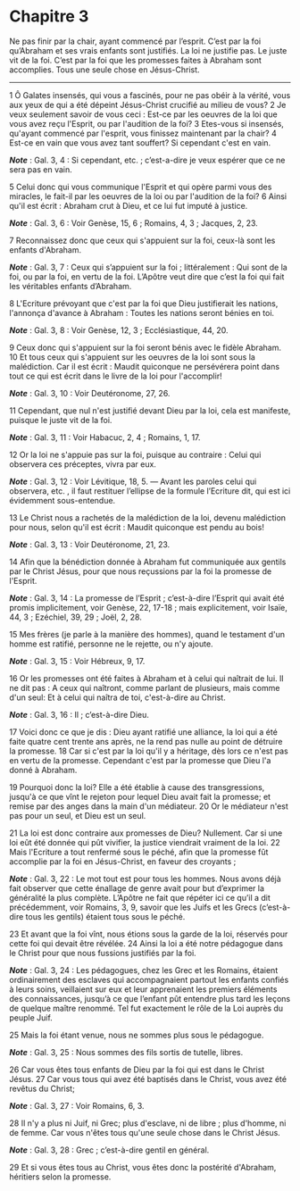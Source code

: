 # Chapitre 3

Ne pas finir par la chair, ayant commencé par l’esprit.
C’est par la foi qu’Abraham et ses vrais enfants sont justifiés.
La loi ne justifie pas.
Le juste vit de la foi.
C’est par la foi que les promesses faites à Abraham sont accomplies.
Tous une seule chose en Jésus-Christ.

***

1 Ô Galates insensés, qui vous a fascinés, pour ne pas obéir à la vérité, vous aux yeux de qui a été dépeint Jésus-Christ crucifié au milieu de vous? 2 Je veux seulement savoir de vous ceci : Est-ce par les oeuvres de la loi que vous avez reçu l'Esprit, ou par l'audition de la foi? 3 Etes-vous si insensés, qu'ayant commencé par l'esprit, vous finissez maintenant par la chair? 4 Est-ce en vain que vous avez tant souffert? Si cependant c'est en vain.

***Note*** :  Gal. 3, 4 : Si cependant, etc. ; c’est-a-dire je veux espérer que ce ne sera pas en vain.

5 Celui donc qui vous communique l'Esprit et qui opère parmi vous des miracles, le fait-il par les oeuvres de la loi ou par l'audition de la foi? 6 Ainsi qu'il est écrit : Abraham crut à Dieu, et ce lui fut imputé à justice.

***Note*** :  Gal. 3, 6 : Voir Genèse, 15, 6 ; Romains, 4, 3 ; Jacques, 2, 23.

7 Reconnaissez donc que ceux qui s'appuient sur la foi, ceux-là sont les enfants d'Abraham.

***Note*** :  Gal. 3, 7 : Ceux qui s’appuient sur la foi ; littéralement : Qui sont de la foi, ou par la foi, en vertu de la foi. L’Apôtre veut dire que c’est la foi qui fait les véritables enfants d’Abraham.


8 L'Ecriture prévoyant que c'est par la foi que Dieu justifierait les nations, l'annonça d'avance à Abraham : Toutes les nations seront bénies en toi.

***Note*** :  Gal. 3, 8 : Voir Genèse, 12, 3 ; Ecclésiastique, 44, 20.

9 Ceux donc qui s'appuient sur la foi seront bénis avec le fidèle Abraham. 10 Et tous ceux qui s'appuient sur les oeuvres de la loi sont sous la malédiction. Car il est écrit : Maudit quiconque ne persévérera point dans tout ce qui est écrit dans le livre de la loi pour l'accomplir!

***Note*** :  Gal. 3, 10 : Voir Deutéronome, 27, 26.

11 Cependant, que nul n'est justifié devant Dieu par la loi, cela est manifeste, puisque le juste vit de la foi.

***Note*** :  Gal. 3, 11 : Voir Habacuc, 2, 4 ; Romains, 1, 17.

12 Or la loi ne s'appuie pas sur la foi, puisque au contraire : Celui qui observera ces préceptes, vivra par eux.

***Note*** :  Gal. 3, 12 : Voir Lévitique, 18, 5. ― Avant les paroles celui qui observera, etc. , il faut restituer l’ellipse de la formule l’Ecriture dit, qui est ici évidemment sous-entendue.

13 Le Christ nous a rachetés de la malédiction de la loi, devenu malédiction pour nous, selon qu'il est écrit : Maudit quiconque est pendu au bois!

***Note*** :  Gal. 3, 13 : Voir Deutéronome, 21, 23.

14 Afin que la bénédiction donnée à Abraham fut communiquée aux gentils par le Christ Jésus, pour que nous reçussions par la foi la promesse de l'Esprit.

***Note*** :  Gal. 3, 14 : La promesse de l’Esprit ; c’est-à-dire l’Esprit qui avait été promis implicitement, voir Genèse, 22, 17-18 ; mais explicitement, voir Isaïe, 44, 3 ; Ezéchiel, 39, 29 ; Joël, 2, 28.


15 Mes frères (je parle à la manière des hommes), quand le testament d'un homme est ratifié, personne ne le rejette, ou n'y ajoute.

***Note*** :  Gal. 3, 15 : Voir Hébreux, 9, 17.

16 Or les promesses ont été faites à Abraham et à celui qui naîtrait de lui. Il ne dit pas : A ceux qui naîtront, comme parlant de plusieurs, mais comme d'un seul: Et à celui qui naîtra de toi, c'est-à-dire au Christ.

***Note*** :  Gal. 3, 16 : Il ; c’est-à-dire Dieu.

17 Voici donc ce que je dis : Dieu ayant ratifié une alliance, la loi qui a été faite quatre cent trente ans après, ne la rend pas nulle au point de détruire la promesse. 18 Car si c'est par la loi qu'il y a héritage, dès lors ce n'est pas en vertu de la promesse. Cependant c'est par la promesse que Dieu l'a donné à Abraham.


19 Pourquoi donc la loi? Elle a été établie à cause des transgressions, jusqu'à ce que vînt le rejeton pour lequel Dieu avait fait la promesse; et remise par des anges dans la main d'un médiateur. 20 Or le médiateur n'est pas pour un seul, et Dieu est un seul.


21 La loi est donc contraire aux promesses de Dieu? Nullement. Car si une loi eût été donnée qui pût vivifier, la justice viendrait vraiment de la loi. 22 Mais l'Ecriture a tout renfermé sous le péché, afin que la promesse fût accomplie par la foi en Jésus-Christ, en faveur des croyants ;

***Note*** :  Gal. 3, 22 : Le mot tout est pour tous les hommes. Nous avons déjà fait observer que cette énallage de genre avait pour but d’exprimer la généralité la plus complète. L’Apôtre ne fait que répéter ici ce qu’il a dit précédemment, voir Romains, 3, 9, savoir que les Juifs et les Grecs (c’est-à-dire tous les gentils) étaient tous sous le péché.

23 Et avant que la foi vînt, nous étions sous la garde de la loi, réservés pour cette foi qui devait être révélée. 24 Ainsi la loi a été notre pédagogue dans le Christ pour que nous fussions justifiés par la foi.

***Note*** :  Gal. 3, 24 : Les pédagogues, chez les Grec et les Romains, étaient ordinairement des esclaves qui accompagnaient partout les enfants confiés à leurs soins, veillaient sur eux et leur apprenaient les premiers éléments des connaissances, jusqu’à ce que l’enfant pût entendre plus tard les leçons de quelque maître renommé. Tel fut exactement le rôle de la Loi auprès du peuple Juif.


25 Mais la foi étant venue, nous ne sommes plus sous le pédagogue.

***Note*** :  Gal. 3, 25 : Nous sommes des fils sortis de tutelle, libres.

26 Car vous êtes tous enfants de Dieu par la foi qui est dans le Christ Jésus. 27 Car vous tous qui avez été baptisés dans le Christ, vous avez été revêtus du Christ;

***Note*** :  Gal. 3, 27 : Voir Romains, 6, 3.

28 Il n'y a plus ni Juif, ni Grec; plus d'esclave, ni de libre ; plus d'homme, ni de femme. Car vous n'êtes tous qu'une seule chose dans le Christ Jésus.

***Note*** :  Gal. 3, 28 : Grec ; c’est-à-dire gentil en général.

29 Et si vous êtes tous au Christ, vous êtes donc la postérité d'Abraham, héritiers selon la promesse.

